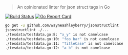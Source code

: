 > An opinionated linter for json struct tags in Go

[![Build Status](https://travis-ci.org/wayneashleyberry/jsonstructlint.svg?branch=master)](https://travis-ci.org/wayneashleyberry/jsonstructlint)
[![Go Report Card](https://goreportcard.com/badge/github.com/wayneashleyberry/jsonstructlint)](https://goreportcard.com/report/github.com/wayneashleyberry/jsonstructlint)

```sh
go get -u github.com/wayneashleyberry/jsonstructlint
jsonstructlint ./...
./tesdata/testdata.go:8: "x_y" is not camelcase
./tesdata/testdata.go:10: "foo bar" is not camelcase
./tesdata/testdata.go:11: "TitleCase" is not camelcase
./tesdata/testdata.go:12: "a b" is not camelcase
```
